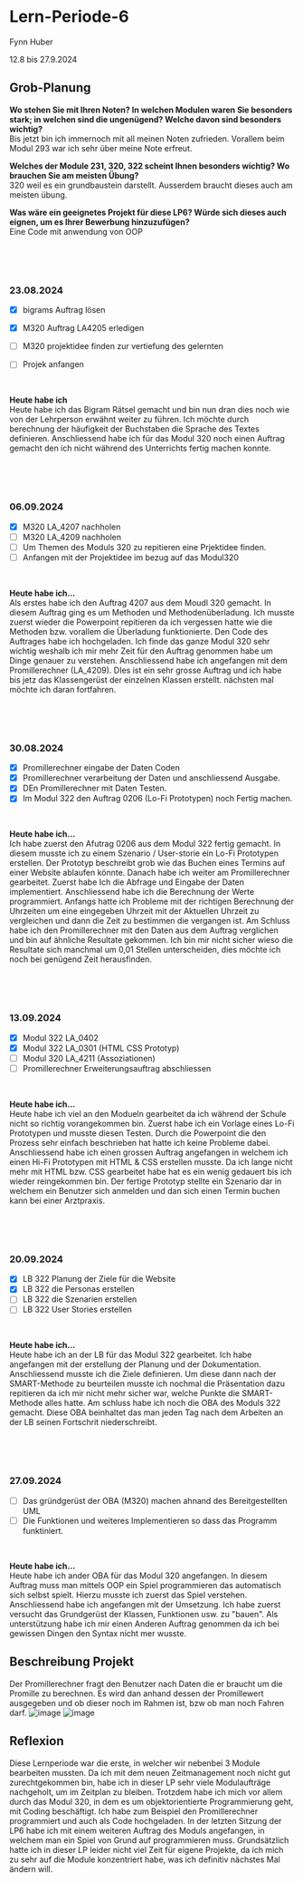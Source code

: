 # Lern-Periode-6

Fynn Huber

12.8 bis 27.9.2024

## Grob-Planung

 **Wo stehen Sie mit Ihren Noten? In welchen Modulen waren Sie besonders stark; in welchen sind die ungenügend? Welche davon sind besonders wichtig?**                
   Bis jetzt bin ich immernoch mit all meinen Noten zufrieden. Vorallem beim Modul 293 war ich sehr über meine Note erfreut.
   
 **Welches der Module 231, 320, 322 scheint Ihnen besonders wichtig? Wo brauchen Sie am meisten Übung?**                       
   320 weil es ein grundbaustein darstellt. Ausserdem braucht dieses auch am meisten übung.
   
 **Was wäre ein geeignetes Projekt für diese LP6? Würde sich dieses auch eignen, um es Ihrer Bewerbung hinzuzufügen?**                     
   Eine Code mit anwendung von OOP   

 &nbsp;
 
 &nbsp;

### 23.08.2024

- [x] bigrams Auftrag lösen       
- [x] M320 Auftrag LA4205 erledigen 
- [ ] M320 projektidee finden zur vertiefung des gelernten
- [ ] Projek anfangen
      
      
&nbsp;

**Heute habe ich**                                                                              
Heute habe ich das Bigram Rätsel gemacht und bin nun dran dies noch wie von der Lehrperson erwähnt weiter zu führen. Ich möchte durch berechnung der häufigkeit der Buchstaben die Sprache des Textes definieren. Anschliessend habe ich für das Modul 320 noch einen Auftrag gemacht den ich nicht während des Unterrichts fertig machen konnte.

 &nbsp;
 
 &nbsp;

### 06.09.2024

- [x] M320 LA_4207 nachholen       
- [ ] M320 LA_4209 nachholen
- [ ] Um Themen des Moduls 320 zu repitieren eine Prjektidee finden.
- [ ] Anfangen mit der Projektidee im bezug auf das Modul320
      
&nbsp;

**Heute habe ich...**         
Als erstes habe ich den Auftrag 4207 aus dem Moudl 320 gemacht. In diesem Auftrag ging es um Methoden und Methodenüberladung. Ich musste zuerst wieder die Powerpoint repitieren da ich vergessen hatte wie die Methoden bzw. vorallem die Überladung funktionierte. Den Code des Auftrages habe ich hochgeladen.  Ich finde das ganze Modul 320 sehr wichtig weshalb ich mir mehr Zeit für den Auftrag genommen habe um Dinge genauer zu verstehen. Anschliessend habe ich angefangen mit dem Promillerechner (LA_4209). DIes ist ein sehr grosse Auftrag und ich habe bis jetz das Klassengerüst der einzelnen Klassen erstellt. nächsten mal möchte ich daran fortfahren.

 &nbsp;
 
 &nbsp;

### 30.08.2024
    
- [x] Promillerechner eingabe der Daten Coden
- [x] Promillerechner verarbeitung der Daten und anschliessend Ausgabe.
- [x] DEn Promillerechner mit Daten Testen.
- [x]  Im Modul 322 den Auftrag 0206 (Lo-Fi Prototypen) noch Fertig machen.
      
&nbsp;

**Heute habe ich...**                
Ich habe zuerst den Afutrag 0206 aus dem Modul 322 fertig gemacht. In diesem musste ich zu einem Szenario / User-storie ein Lo-Fi Prototypen erstellen. Der Prototyp beschreibt grob wie das Buchen eines Termins auf einer Website ablaufen könnte. Danach habe ich weiter am Promillerechner gearbeitet. Zuerst habe Ich die Abfrage und Eingabe der Daten implementiert. Anschliessend habe ich die Berechnung der Werte programmiert. Anfangs hatte ich Probleme mit der richtigen Berechnung der Uhrzeiten um eine eingegeben Uhrzeit mit der Aktuellen Uhrzeit zu vergleichen und dann die Zeit zu bestimmen die vergangen ist. Am Schluss habe ich den Promillerechner mit den Daten aus dem Auftrag verglichen und bin auf ähnliche Resultate gekommen. Ich bin mir nicht sicher wieso die Resultate sich manchmal um 0,01 Stellen unterscheiden, dies möchte ich noch bei genügend Zeit herausfinden. 

 &nbsp;
 
 &nbsp;

### 13.09.2024
    
- [x] Modul 322 LA_0402
- [x] Modul 322 LA_0301 (HTML CSS Prototyp)
- [ ] Modul 320 LA_4211 (Assoziationen)
- [ ] Promillerechner Erweiterungsauftrag abschliessen
      
&nbsp;

**Heute habe ich...**         
Heute habe ich viel an den Modueln gearbeitet da ich während der Schule nicht so richtig vorangekommen bin. Zuerst habe ich ein Vorlage eines Lo-Fi Prototypen und musste diesen Testen. Durch die Powerpoint die den Prozess sehr einfach beschrieben hat hatte ich keine Probleme dabei. Anschliessend habe ich einen grossen Auftrag angefangen in welchem ich einen Hi-Fi Prototypen mit HTML & CSS erstellen musste. Da ich lange nicht mehr mit HTML bzw. CSS gearbeitet habe hat es ein wenig gedauert bis ich wieder reingekommen bin. Der fertige Prototyp stellte ein Szenario dar in welchem ein Benutzer sich anmelden und dan sich einen Termin buchen kann bei einer Arztpraxis.

 &nbsp;
 
 &nbsp;

### 20.09.2024

- [x] LB 322 Planung der Ziele für die Website
- [x] LB 322 die Personas erstellen
- [ ] LB 322 die Szenarien erstellen 
- [ ] LB 322 User Stories erstellen
      
&nbsp;

**Heute habe ich...**        
Heute habe ich an der LB für das Modul 322 gearbeitet. Ich habe angefangen mit der erstellung der Planung und der Dokumentation. Anschliessend musste ich die Ziele definieren. Um diese dann nach der SMART-Methode zu beurteilen musste ich nochmal die Präsentation dazu repitieren da ich mir nicht mehr sicher war, welche Punkte die SMART-Methode alles hatte. Am schluss habe ich noch die OBA des Moduls 322 gemacht. Diese OBA beinhaltet das man jeden Tag nach dem Arbeiten an der LB seinen Fortschrit niederschreibt.

 &nbsp;
 
 &nbsp;

### 27.09.2024
    
- [ ] Das gründgerüst der OBA (M320) machen ahnand des Bereitgestellten UML
- [ ] Die Funktionen und weiteres Implementieren so dass das Programm funktiniert.
      
&nbsp;

**Heute habe ich...**         
Heute habe ich ander OBA für das Modul 320 angefangen. In diesem Auftrag muss man mittels OOP ein Spiel programmieren das automatisch sich selbst spielt. Hierzu musste ich zuerst das Spiel verstehen. Anschliessend habe ich angefangen mit der Umsetzung. Ich habe zuerst versucht das Grundgerüst der Klassen, Funktionen usw. zu "bauen". Als unterstützung habe ich mir einen Anderen Auftrag genommen da ich bei gewissen Dingen den Syntax nicht mer wusste.



## Beschreibung Projekt
Der Promillerechner fragt den Benutzer nach Daten die er braucht um die Promille zu berechnen. Es wird dan anhand dessen der Promillewert ausgegeben und ob dieser noch im Rahmen ist, bzw ob man noch Fahren darf.
![image](https://github.com/user-attachments/assets/05c42a27-0d5e-4209-b3e6-72a3fa38dcdd)
![image](https://github.com/user-attachments/assets/a60e163f-963b-4a68-9908-df7d673de98d)

## Reflexion
Diese Lernperiode war die erste, in welcher wir nebenbei 3 Module bearbeiten mussten. Da ich mit dem neuen Zeitmanagement noch nicht gut zurechtgekommen bin, habe ich in dieser LP sehr viele Modulaufträge nachgeholt, um im Zeitplan zu bleiben. Trotzdem habe ich mich vor allem durch das Modul 320, in dem es um objektorientierte Programmierung geht, mit Coding beschäftigt. Ich habe zum Beispiel den Promillerechner programmiert und auch als Code hochgeladen. In der letzten Sitzung der LP6 habe ich mit einem weiteren Auftrag des Moduls angefangen, in welchem man ein Spiel von Grund auf programmieren muss. Grundsätzlich hatte ich in dieser LP leider nicht viel Zeit für eigene Projekte, da ich mich zu sehr auf die Module konzentriert habe, was ich definitiv nächstes Mal ändern will.
